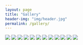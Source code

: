```yaml
---
layout: page
title: "Gallery"
header-img: "img/header.jpg"
permalink: /gallery/
---
```


<div class="container">
  <div class="col-sm-12 hidden-print">
    <div class="gallery-box">
      <img class="img-responsive img-thumbnail" src="{{ site.baseurl }}/img/img_5.jpg">
      <img class="img-responsive img-thumbnail" src="{{ site.baseurl }}/img/img_12.jpg">
      <img class="img-responsive img-thumbnail" src="{{ site.baseurl }}/img/img_1.jpg">
      <img class="img-responsive img-thumbnail" src="{{ site.baseurl }}/img/img_2.jpg">
      <img class="img-responsive img-thumbnail" src="{{ site.baseurl }}/img/img_3.jpg">
      <img class="img-responsive img-thumbnail" src="{{ site.baseurl }}/img/img_4.jpg">
      <img class="img-responsive img-thumbnail" src="{{ site.baseurl }}/img/img_11.jpg">
      <img class="img-responsive img-thumbnail" src="{{ site.baseurl }}/img/img_6.jpg">
      <img class="img-responsive img-thumbnail" src="{{ site.baseurl }}/img/img_7.jpg">
      <img class="img-responsive img-thumbnail" src="{{ site.baseurl }}/img/img_8.jpg">
      <img class="img-responsive img-thumbnail" src="{{ site.baseurl }}/img/img_9.jpg">
      <img class="img-responsive img-thumbnail" src="{{ site.baseurl }}/img/img_10.jpg">
    </div>
  </div>
</div>
